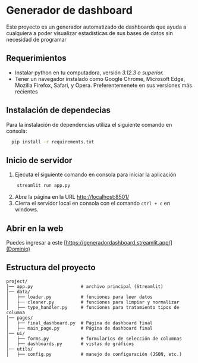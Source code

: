 # Generador de dashboard
Este proyecto es un generador automatizado de dashboards que ayuda a cualquiera a poder visualizar estadísticas de sus bases de datos sin necesidad de programar

## Requerimientos
- Instalar python en tu computadora, versión *3.12.3 o superior.* 
- Tener un navegador instalado como Google Chrome, Microsoft Edge, Mozilla Firefox, Safari, y Opera. Preferentemenete en sus versiones más recientes
## Instalación de dependecias
Para la instalación de dependencias utiliza el siguiente comando en consola:
```bash
  pip install -r requirements.txt
```
## Inicio de servidor
1. Ejecuta el siguiente comando en consola para iniciar la aplicación
```bash
    streamlit run app.py
```
2. Abre la página en la URL [http://localhost:8501/](http://localhost:8501/)
3. Cierra el servidor local en consola con el comando `ctrl + c` en windows.

## Abrir en la web
Puedes ingresar a este [https://generadordashboard.streamlit.app/](Dominio)

## Estructura del proyecto 

```
project/
│── app.py                  # archivo principal (Streamlit)
│── data/
│   ├── loader.py           # funciones para leer datos
│   ├── cleaner.py          # funciones para limpiar y normalizar
│   ├── type_handler.py     # funciones para tratamiento tipos de columna
│── pages/
│   ├── final_dashboard.py  # Página de dashboard final
│   ├── main_page.py        # Página de dashboard final
│── ui/
│   ├── forms.py            # formularios de selección de columnas
│   ├── dashboards.py       # vistas de gráficos
│── utils/
│   ├── config.py           # manejo de configuración (JSON, etc.)

```

